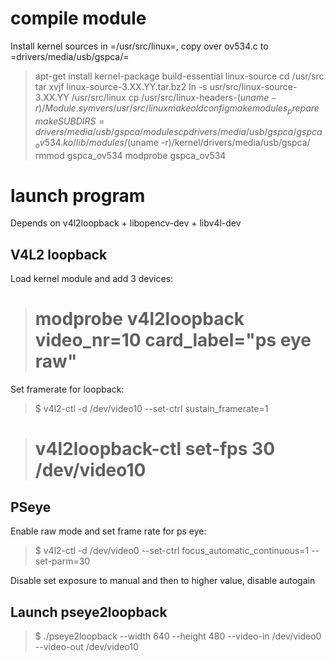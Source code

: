 
# compile module

Install kernel sources in =/usr/src/linux=, copy over ov534.c to =drivers/media/usb/gspca/=

> apt-get install kernel-package build-essential linux-source
> cd /usr/src
> tar xvjf linux-source-3.XX.YY.tar.bz2
> ln -s usr/src/linux-source-3.XX.YY /usr/src/linux
> cp /usr/src/linux-headers-$(uname -r)/Module.symvers /usr/src/linux
> make oldconfig
> make modules_prepare
> make SUBDIRS=drivers/media/usb/gspca/ modules 
> cp drivers/media/usb/gspca/gspca_ov534.ko /lib/modules/$(uname -r)/kernel/drivers/media/usb/gspca/
> rmmod gspca_ov534
> modprobe gspca_ov534

# launch program

Depends on v4l2loopback + libopencv-dev + libv4l-dev

## V4L2 loopback

Load kernel module and add 3 devices:

> # modprobe v4l2loopback video_nr=10 card_label="ps eye raw"

Set framerate for loopback:

> $ v4l2-ctl -d /dev/video10 --set-ctrl  sustain_framerate=1

> # v4l2loopback-ctl set-fps 30 /dev/video10

## PSeye

Enable raw mode and set frame rate for ps eye:

> $ v4l2-ctl -d /dev/video0 --set-ctrl focus_automatic_continuous=1 --set-parm=30

Disable set exposure to manual and then to higher value, disable autogain

## Launch pseye2loopback

> $ ./pseye2loopback --width 640 --height 480 --video-in /dev/video0 --video-out /dev/video10
